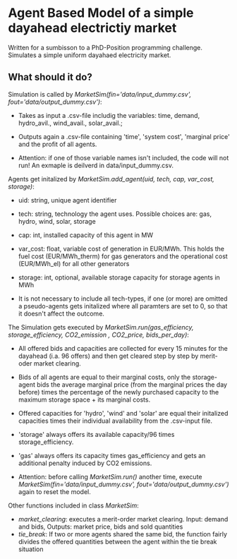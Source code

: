 # Agent Based Model of a simple dayahead electrictiy market

Written for a sumbisson to a PhD-Position programming challenge. Simulates a simple uniform dayahaed electricity market.

## What should it do?

Simulation is called by *MarketSim(fin='data/input_dummy.csv', fout='data/output_dummy.csv')*:

- Takes as input a .csv-file includig the variables: time, demand, hydro_avil., wind_avail., solar_avail.;
- Outputs again a .csv-file containing 'time', 'system cost', 'marginal price' and the profit of all agents.

- Attention: if one of those variable names isn't included, the code will not run! An exmaple is deilverd in data/input_dummy.csv.

Agents get initalized by *MarketSim.add_agent(uid, tech, cap, var_cost, storage)*:

- uid: string, unique agent identifier
- tech: string, technology the agent uses. Possible choices are: gas, hydro, wind, solar, storage
- cap: int, installed capacity of this agent in MW
- var_cost: float, variable cost of generation in EUR/MWh. This holds the fuel cost (EUR/MWh_therm) for gas generators and the operational cost (EUR/MWh_el) for all other generators
- storage: int, optional, available storage capacity for storage agents in MWh

- It is not necessary to include all tech-types, if one (or more) are omitted a pseudo-agents gets initalized where all paramters are set to 0, so that it doesn't affect the outcome.

The Simulation gets executed by *MarketSim.run(gas_efficiency, storage_efficiency, CO2_emission , CO2_price, bids_per_day)*:

- All offered bids and capacities are collected for every 15 minutes for the dayahead (i.a. 96 offers) and then get cleared step by step by merit-oder market clearing.
- Bids of all agents are equal to their marginal costs, only the storage-agent bids the average marginal price (from the marginal prices the day before) times the percentage of the newly purchased capacity to the maximum storage space + its marginal costs.
- Offered capacities for 'hydro', 'wind' and 'solar' are equal their initalized capacities times their individual availability from the .csv-input file.
- 'storage' always offers its available capacity/96 times storage_efficiency.
- 'gas' always offers its capacity times gas_efficiency and gets an additional penalty induced by CO2 emissions.

- Attention: before calling *MarketSim.run()* another time, execute *MarketSim(fin='data/input_dummy.csv', fout='data/output_dummy.csv')* again to reset the model.


Other functions included in class *MarketSim*:

- *market_clearing*: executes a merit-order market clearing. Input: demand and bids, Outputs: market price, bids and sold quantities
- *tie_break*: If two or more agents shared the same bid, the function fairly divides the offered quantities between the agent within the tie break situation

